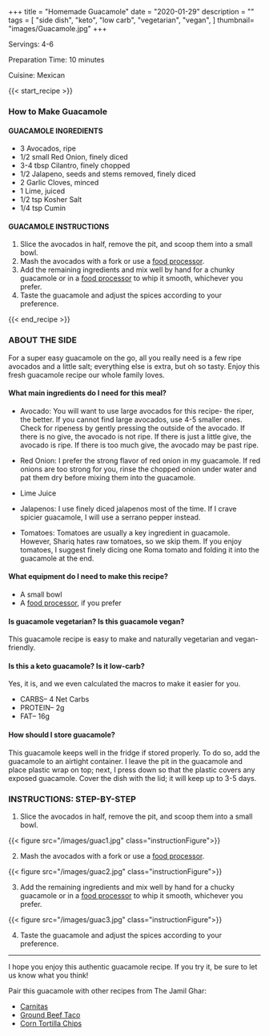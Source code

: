 +++
title = "Homemade Guacamole"
date = "2020-01-29"
description = ""
tags = [
    "side dish",
    "keto",
    "low carb",
    "vegetarian",
    "vegan",
]
thumbnail= "images/Guacamole.jpg"
+++

Servings: 4-6 <!--more-->

Preparation Time: 10 minutes 

Cuisine: Mexican

{{< start_recipe >}}

### How to Make Guacamole 

#### GUACAMOLE INGREDIENTS 

* 3 Avocados, ripe
* 1/2 small Red Onion, finely diced
* 3-4 tbsp Cilantro, finely chopped
* 1/2 Jalapeno, seeds and stems removed, finely diced
* 2 Garlic Cloves, minced
* 1 Lime, juiced
* 1/2 tsp Kosher Salt 
* 1/4 tsp Cumin 

#### GUACAMOLE INSTRUCTIONS 

1. Slice the avocados in half, remove the pit, and scoop them into a small bowl. 
2. Mash the avocados with a fork or use a [food processor](https://amzn.to/3lamLSe). 
3. Add the remaining ingredients and mix well by hand for a chunky guacamole or in a [food processor](https://amzn.to/3lamLSe) to whip it smooth, whichever you prefer.  
4. Taste the guacamole and adjust the spices according to your preference. 

{{< end_recipe >}}

### ABOUT THE SIDE 

For a super easy guacamole on the go, all you really need is a few ripe avocados and a little salt; everything else is extra, but oh so tasty. Enjoy this fresh guacamole recipe our whole family loves. 

#### What main ingredients do I need for this meal?

* Avocado: You will want to use large avocados for this recipe- the riper, the better. If you cannot find large avocados, use 4-5 smaller ones. Check for ripeness by gently pressing the outside of the avocado. If there is no give, the avocado is not ripe. If there is just a little give, the avocado is ripe. If there is too much give, the avocado may be past ripe. 

* Red Onion: I prefer the strong flavor of red onion in my guacamole. If red onions are too strong for you, rinse the chopped onion under water and pat them dry before mixing them into the guacamole. 

* Lime Juice 

* Jalapenos: I use finely diced jalapenos most of the time. If I crave spicier guacamole, I will use a serrano pepper instead. 

* Tomatoes: Tomatoes are usually a key ingredient in guacamole. However, Shariq hates raw tomatoes, so we skip them. If you enjoy tomatoes, I suggest finely dicing one Roma tomato and folding it into the guacamole at the end. 

#### What equipment do I need to make this recipe?

* A small bowl 
* A [food processor](https://amzn.to/3lamLSe), if you prefer 

#### Is guacamole vegetarian? Is this guacamole vegan?

This guacamole recipe is easy to make and naturally vegetarian and vegan-friendly. 

#### Is this a keto guacamole? Is it low-carb? 

Yes, it is, and we even calculated the macros to make it easier for you.

* CARBS– 4 Net Carbs
* PROTEIN– 2g
* FAT– 16g 

#### How should I store guacamole?

This guacamole keeps well in the fridge if stored properly. To do so, add the guacamole to an airtight container. I leave the pit in the guacamole and place plastic wrap on top; next, I press down so that the plastic covers any exposed guacamole. Cover the dish with the lid; it will keep up to 3-5 days.

 ### INSTRUCTIONS: STEP-BY-STEP

1. Slice the avocados in half, remove the pit, and scoop them into a small bowl. 

{{< figure src="/images/guac1.jpg" class="instructionFigure">}}

2. Mash the avocados with a fork or use a [food processor](https://amzn.to/3lamLSe). 

{{< figure src="/images/guac2.jpg" class="instructionFigure">}}

3. Add the remaining ingredients and mix well by hand for a chucky guacamole or in a [food processor](https://amzn.to/3lamLSe) to whip it smooth, whichever you prefer.  

{{< figure src="/images/guac3.jpg" class="instructionFigure">}}

4. Taste the guacamole and adjust the spices according to your preference. 

----

I hope you enjoy this authentic guacamole recipe. If you try it, be sure to let us know what you think!

Pair this guacamole with other recipes from The Jamil Ghar:

* [Carnitas](https://www.jamilghar.com/recipe/carnitas/)
* [Ground Beef Taco](https://www.jamilghar.com/recipe/ground_beef_taco/)
* [Corn Tortilla Chips](https://www.jamilghar.com/recipe/homemade_corn_tortilla_chips/)
